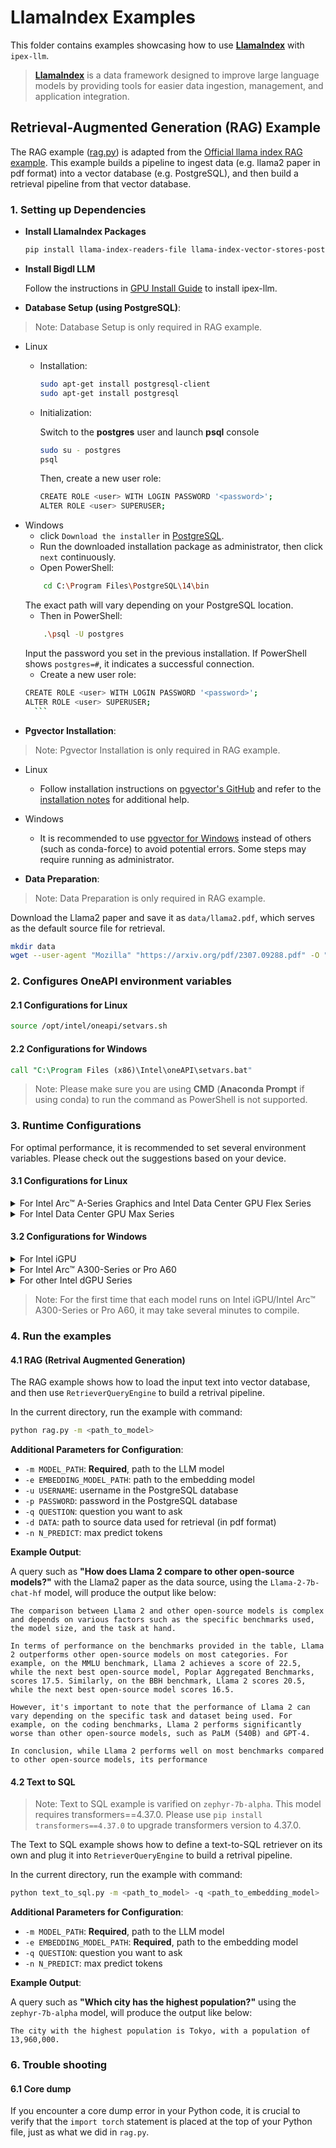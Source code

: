 # LlamaIndex Examples


This folder contains examples showcasing how to use [**LlamaIndex**](https://github.com/run-llama/llama_index) with `ipex-llm`.
> [**LlamaIndex**](https://github.com/run-llama/llama_index) is a data framework designed to improve large language models by providing tools for easier data ingestion, management, and application integration. 


## Retrieval-Augmented Generation (RAG) Example
The RAG example ([rag.py](./rag.py)) is adapted from the [Official llama index RAG example](https://docs.llamaindex.ai/en/stable/examples/low_level/oss_ingestion_retrieval.html). This example builds a pipeline to ingest data (e.g. llama2 paper in pdf format) into a vector database (e.g. PostgreSQL), and then build a retrieval pipeline from that vector database. 



### 1. Setting up Dependencies 

* **Install LlamaIndex Packages**
    ```bash
    pip install llama-index-readers-file llama-index-vector-stores-postgres llama-index-embeddings-huggingface
    ```
* **Install Bigdl LLM**

    Follow the instructions in [GPU Install Guide](https://ipex-llm.readthedocs.io/en/latest/doc/LLM/Overview/install_gpu.html) to install ipex-llm.

* **Database Setup (using PostgreSQL)**:
> Note: Database Setup is only required in RAG example.
  * Linux
      * Installation: 
          ```bash
          sudo apt-get install postgresql-client
          sudo apt-get install postgresql
          ```
      * Initialization:

          Switch to the **postgres** user and launch **psql** console
          ```bash
          sudo su - postgres
          psql
          ```

          Then, create a new user role:
          ```bash
          CREATE ROLE <user> WITH LOGIN PASSWORD '<password>';
          ALTER ROLE <user> SUPERUSER;    
          ```
  * Windows
      * click `Download the installer` in [PostgreSQL](https://www.postgresql.org/download/windows/).  
      * Run the downloaded installation package as administrator, then click `next` continuously.  
      * Open PowerShell:
      ```bash
          cd C:\Program Files\PostgreSQL\14\bin
      ```   
      The exact path will vary depending on your PostgreSQL location.  
      * Then in PowerShell:
      ```bash
          .\psql -U postgres    
      ```   
      Input the password you set in the previous installation. If PowerShell shows `postgres=#`, it indicates a successful connection.
      * Create a new user role:
      ```bash
      CREATE ROLE <user> WITH LOGIN PASSWORD '<password>';
      ALTER ROLE <user> SUPERUSER;    
        ```
* **Pgvector Installation**:
> Note: Pgvector Installation is only required in RAG example.


  * Linux
      * Follow installation instructions on [pgvector's GitHub](https://github.com/pgvector/pgvector) and refer to the [installation notes](https://github.com/pgvector/pgvector#installation-notes) for additional help.
  * Windows 
      * It is recommended to use [pgvector for Windows](https://github.com/pgvector/pgvector?tab=readme-ov-file#windows) instead of others (such as conda-force) to avoid potential errors. Some steps may require running as administrator.


* **Data Preparation**: 
> Note: Data Preparation is only required in RAG example.

Download the Llama2 paper and save it as `data/llama2.pdf`, which serves as the default source file for retrieval.
  ```bash
  mkdir data
  wget --user-agent "Mozilla" "https://arxiv.org/pdf/2307.09288.pdf" -O "data/llama2.pdf"
  ```

### 2. Configures OneAPI environment variables
#### 2.1 Configurations for Linux
```bash
source /opt/intel/oneapi/setvars.sh
```
#### 2.2 Configurations for Windows
```cmd
call "C:\Program Files (x86)\Intel\oneAPI\setvars.bat"
```
> Note: Please make sure you are using **CMD** (**Anaconda Prompt** if using conda) to run the command as PowerShell is not supported.
### 3. Runtime Configurations
For optimal performance, it is recommended to set several environment variables. Please check out the suggestions based on your device.
#### 3.1 Configurations for Linux
<details>

<summary>For Intel Arc™ A-Series Graphics and Intel Data Center GPU Flex Series</summary>

```bash
export USE_XETLA=OFF
export SYCL_PI_LEVEL_ZERO_USE_IMMEDIATE_COMMANDLISTS=1
```

</details>

<details>

<summary>For Intel Data Center GPU Max Series</summary>

```bash
export LD_PRELOAD=${LD_PRELOAD}:${CONDA_PREFIX}/lib/libtcmalloc.so
export SYCL_PI_LEVEL_ZERO_USE_IMMEDIATE_COMMANDLISTS=1
export ENABLE_SDP_FUSION=1
```
> Note: Please note that `libtcmalloc.so` can be installed by `conda install -c conda-forge -y gperftools=2.10`.
</details>

#### 3.2 Configurations for Windows
<details>

<summary>For Intel iGPU</summary>

```cmd
set SYCL_CACHE_PERSISTENT=1
set BIGDL_LLM_XMX_DISABLED=1
```

</details>

<details>

<summary>For Intel Arc™ A300-Series or Pro A60</summary>

```cmd
set SYCL_CACHE_PERSISTENT=1
```

</details>

<details>

<summary>For other Intel dGPU Series</summary>

There is no need to set further environment variables.

</details>

> Note: For the first time that each model runs on Intel iGPU/Intel Arc™ A300-Series or Pro A60, it may take several minutes to compile.


### 4. Run the examples

#### 4.1 RAG (Retrival Augmented Generation)

The RAG example shows how to load the input text into vector database, and then use `RetrieverQueryEngine` to build a retrival pipeline.

In the current directory, run the example with command:

```bash
python rag.py -m <path_to_model>
```
**Additional Parameters for Configuration**:
- `-m MODEL_PATH`: **Required**, path to the LLM model
- `-e EMBEDDING_MODEL_PATH`: path to the embedding model
- `-u USERNAME`: username in the PostgreSQL database
- `-p PASSWORD`: password in the PostgreSQL database
- `-q QUESTION`: question you want to ask
- `-d DATA`: path to source data used for retrieval (in pdf format)
- `-n N_PREDICT`: max predict tokens

**Example Output**:

A query such as **"How does Llama 2 compare to other open-source models?"** with the Llama2 paper as the data source, using the `Llama-2-7b-chat-hf` model, will produce the output like below:

```
The comparison between Llama 2 and other open-source models is complex and depends on various factors such as the specific benchmarks used, the model size, and the task at hand.

In terms of performance on the benchmarks provided in the table, Llama 2 outperforms other open-source models on most categories. For example, on the MMLU benchmark, Llama 2 achieves a score of 22.5, while the next best open-source model, Poplar Aggregated Benchmarks, scores 17.5. Similarly, on the BBH benchmark, Llama 2 scores 20.5, while the next best open-source model scores 16.5.

However, it's important to note that the performance of Llama 2 can vary depending on the specific task and dataset being used. For example, on the coding benchmarks, Llama 2 performs significantly worse than other open-source models, such as PaLM (540B) and GPT-4.

In conclusion, while Llama 2 performs well on most benchmarks compared to other open-source models, its performance
```

#### 4.2 Text to SQL

> Note: Text to SQL example is varified on `zephyr-7b-alpha`. This model requires transformers==4.37.0. Please use `pip install transformers==4.37.0` to upgrade transformers version to 4.37.0.

The Text to SQL example shows how to define a text-to-SQL retriever on its own and plug it into `RetrieverQueryEngine` to build a retrival pipeline.

In the current directory, run the example with command:

```bash
python text_to_sql.py -m <path_to_model> -q <path_to_embedding_model>
```
**Additional Parameters for Configuration**:
- `-m MODEL_PATH`: **Required**, path to the LLM model
- `-e EMBEDDING_MODEL_PATH`: **Required**, path to the embedding model
- `-q QUESTION`: question you want to ask
- `-n N_PREDICT`: max predict tokens

**Example Output**:

A query such as **"Which city has the highest population?"** using the `zephyr-7b-alpha` model, will produce the output like below:
```
The city with the highest population is Tokyo, with a population of 13,960,000.
```

### 6. Trouble shooting
#### 6.1 Core dump
If you encounter a core dump error in your Python code, it is crucial to verify that the `import torch` statement is placed at the top of your Python file, just as what we did in `rag.py`.